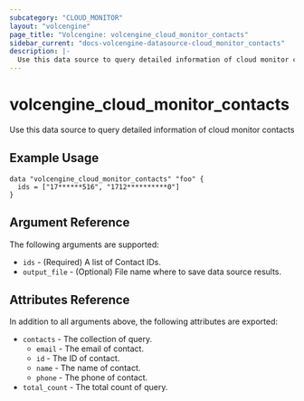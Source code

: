 ```yaml
---
subcategory: "CLOUD_MONITOR"
layout: "volcengine"
page_title: "Volcengine: volcengine_cloud_monitor_contacts"
sidebar_current: "docs-volcengine-datasource-cloud_monitor_contacts"
description: |-
  Use this data source to query detailed information of cloud monitor contacts
---
```

# volcengine_cloud_monitor_contacts
Use this data source to query detailed information of cloud monitor contacts
## Example Usage
```hcl
data "volcengine_cloud_monitor_contacts" "foo" {
  ids = ["17******516", "1712**********0"]
}
```
## Argument Reference
The following arguments are supported:
* `ids` - (Required) A list of Contact IDs.
* `output_file` - (Optional) File name where to save data source results.

## Attributes Reference
In addition to all arguments above, the following attributes are exported:
* `contacts` - The collection of query.
    * `email` - The email of contact.
    * `id` - The ID of contact.
    * `name` - The name of contact.
    * `phone` - The phone of contact.
* `total_count` - The total count of query.


